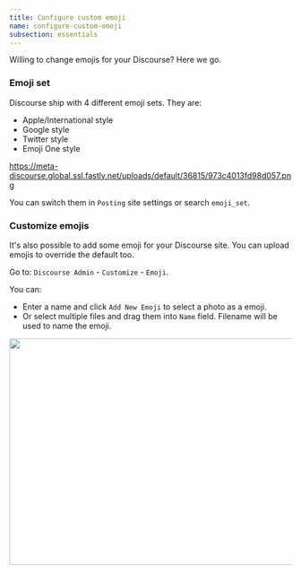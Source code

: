 ```yaml
---
title: Configure custom emoji
name: configure-custom-emoji
subsection: essentials
---
```


Willing to change emojis for your Discourse? Here we go.

### Emoji set
Discourse ship with 4 different emoji sets. They are:

- Apple/International style
- Google style
- Twitter style
- Emoji One style

https://meta-discourse.global.ssl.fastly.net/uploads/default/36815/973c4013fd98d057.png

You can switch them in `Posting` site settings or search `emoji_set`.

### Customize emojis
It's also possible to add some emoji for your Discourse site. You can upload emojis to override the default too.

Go to: `Discourse Admin` - `Customize`  - `Emoji`.

You can:

- Enter a name and click `Add New Emoji` to select a photo as a emoji.
- Or select multiple files and drag them into `Name` field. Filename will be used to name the emoji.

<img src="/uploads/default/37304/0fbcb7a9770286f2.png" width="690" height="404">
